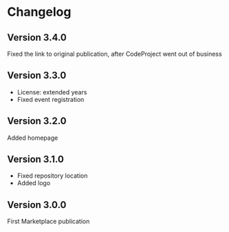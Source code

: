 # Changelog

## Version 3.4.0

Fixed the link to original publication, after CodeProject went out of business

## Version 3.3.0

* License: extended years
* Fixed event registration

## Version 3.2.0

Added homepage

## Version 3.1.0

* Fixed repository location
* Added logo

## Version 3.0.0

First Marketplace publication

